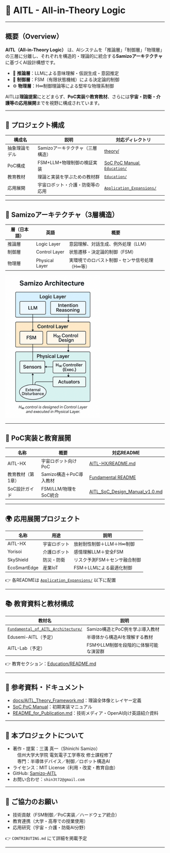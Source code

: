# 🧠 AITL - All-in-Theory Logic

---

## 概要（Overview）

**AITL（All-in-Theory Logic）** は、AIシステムを「推論層」「制御層」「物理層」の三層に分離し、それぞれを構造的・理論的に統合する**Samizoアーキテクチャ**に基づくAI設計構想です。

- 🧠 **推論層**：LLMによる意味理解・仮説生成・意図推定  
- 🔁 **制御層**：FSM（有限状態機械）による決定論的制御  
- ⚙️ **物理層**：H∞制御理論等による堅牢な物理系制御  

AITLは**理論提案**にとどまらず、**PoC実装**や**教育教材**、さらには**宇宙・防衛・介護等の応用展開**までを視野に構成されています。

---

## 🧱 プロジェクト構成

| 構成名          | 説明                           | 対応ディレクトリ |
|------------------|----------------------------------|-------------------|
| 抽象理論モデル   | Samizoアーキテクチャ（三層構造） | [theory/](https://github.com/Samizo-AITL/theory) |
| PoC構成          | FSM+LLM+物理制御の検証実装       | [SoC PoC Manual](https://github.com/Samizo-AITL/aitl-lab/blob/main/docs/SoC_PoC_Manual_v5.0.md), [`Education/`](./Education/) |
| 教育教材         | 理論と実装を学ぶための教材群     | [`Education/`](./Education/) |
| 応用展開         | 宇宙ロボット・介護・防衛等の応用 | [`Application_Expansions/`](./Application_Expansions/) |

---

## 🔬 Samizoアーキテクチャ（3層構造）

| 層（日本語） | 英語        | 概要                                       |
|---------------|-------------|--------------------------------------------|
| 推論層        | Logic Layer | 意図理解、対話生成、例外処理（LLM）         |
| 制御層        | Control Layer | 状態遷移・決定論的制御（FSM）               |
| 物理層        | Physical Layer | 実環境でのロバスト制御・センサ信号処理（H∞等） |

<img src="./docs/images/samizo_architecture_v4.png" alt="Samizo Architecture" width="300"/>

---

## 🚀 PoC実装と教育展開

| 名称              | 概要                           | 対応README |
|-------------------|----------------------------------|-------------|
| AITL-HX            | 宇宙ロボット向け PoC             | [AITL-HX/README.md](./Education/Fundamental_of_AITL_Architecture/Robotics_Control_Examples/AITL-HX/README.md) |
| 教育教材（第1章） | Samizo構造＋PoC導入教材          | [Fundamental README](./Education/Fundamental_of_AITL_Architecture/README.md) |
| SoC設計ガイド     | FSM/LLM/物理をSoC統合            | [AITL_SoC_Design_Manual_v1.0.md](https://github.com/Samizo-AITL/aitl-lab/blob/main/docs/soc-manual/AITL_SoC_Design_Manual_v1.0.md) |

---

## 🌍 応用展開プロジェクト

| 名称         | 用途         | 説明                              |
|--------------|--------------|-----------------------------------|
| AITL-HX       | 宇宙ロボット | 放射耐性制御＋LLM＋H∞制御           |
| Yorisoi       | 介護ロボット | 感情理解LLM＋安全FSM               |
| SkyShield     | 防災・防衛   | リスク予測FSM＋センサ融合制御       |
| EcoSmartEdge  | 産業IoT      | FSM＋LLMによる最適化制御            |

👉 各READMEは [`Application_Expansions/`](./Application_Expansions/) 以下に配置

---

## 📚 教育資料と教材構成

| 教材名                            | 説明                             |
|----------------------------------|----------------------------------|
| [`Fundamental_of_AITL_Architecture/`](./Education/Fundamental_of_AITL_Architecture/) | Samizo構造とPoC例を学ぶ導入教材    |
| Edusemi-AITL（予定）             | 半導体から構造AIを理解する教材      |
| AITL-Lab（予定）                 | FSMやLLM制御を段階的に体験可能な演習群 |

👉 教育セクション：[Education/README.md](./Education/README.md)

---

## 📄 参考資料・ドキュメント

- [docs/AITL_Theory_Framework.md](./docs/AITL_Theory_Framework.md)：理論全体像とレイヤー定義  
- [SoC PoC Manual](https://github.com/Samizo-AITL/aitl-lab/blob/main/docs/SoC_PoC_Manual_v5.0.md)：初期実装マニュアル  
- [README_for_Publication.md](./README_for_Publication.md)：技術メディア・OpenAI向け英語紹介資料

---

## 🧾 本プロジェクトについて

- 著作・提案：三溝 真一（Shinichi Samizo）  
　信州大学大学院 電気電子工学専攻 修士課程修了  
　専門：半導体デバイス／制御／ロボット構造AI  
- ライセンス：MIT License（利用・改変・教育自由）  
- GitHub: [Samizo-AITL](https://github.com/Samizo-AITL)  
- お問い合わせ：`shin3t72@gmail.com`

---

## 🤝 ご協力のお願い

- 技術貢献（FSM制御／PoC実装／ハードウェア統合）  
- 教育連携（大学・高専での授業使用）  
- 応用研究（宇宙・介護・防衛AI分野）

👉 `CONTRIBUTING.md` にて詳細を掲載予定

---
